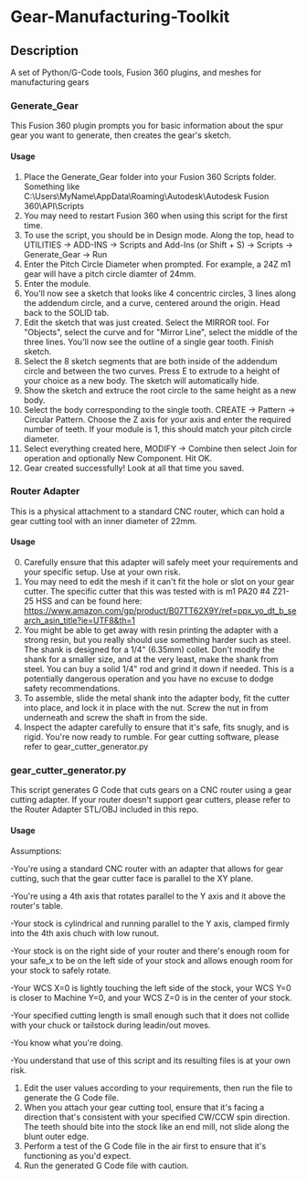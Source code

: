 # Gear-Manufacturing-Toolkit

## Description
A set of Python/G-Code tools, Fusion 360 plugins, and meshes for manufacturing gears

### Generate_Gear

This Fusion 360 plugin prompts you for basic information about the spur gear you want to generate, then creates the gear's sketch.

#### Usage

1. Place the Generate_Gear folder into your Fusion 360 Scripts folder. Something like C:\Users\MyName\AppData\Roaming\Autodesk\Autodesk Fusion 360\API\Scripts
2. You may need to restart Fusion 360 when using this script for the first time.
3. To use the script, you should be in Design mode. Along the top, head to UTILITIES -> ADD-INS -> Scripts and Add-Ins (or Shift + S) -> Scripts -> Generate_Gear -> Run
4. Enter the Pitch Circle Diameter when prompted. For example, a 24Z m1 gear will have a pitch circle diamter of 24mm.
5. Enter the module.
6. You'll now see a sketch that looks like 4 concentric circles, 3 lines along the addendum circle, and a curve, centered around the origin. Head back to the SOLID tab.
7. Edit the sketch that was just created. Select the MIRROR tool. For "Objects", select the curve and for "Mirror Line", select the middle of the three lines. You'll now see the outline of a single gear tooth. Finish sketch.
8. Select the 8 sketch segments that are both inside of the addendum circle and between the two curves. Press E to extrude to a height of your choice as a new body. The sketch will automatically hide.
9. Show the sketch and extruce the root circle to the same height as a new body.
10. Select the body corresponding to the single tooth. CREATE -> Pattern -> Circular Pattern. Choose the Z axis for your axis and enter the required number of teeth. If your module is 1, this should match your pitch circle diameter.
11. Select everything created here, MODIFY -> Combine then select Join for operation and optionally New Component. Hit OK.
12. Gear created successfully! Look at all that time you saved.

### Router Adapter

This is a physical attachment to a standard CNC router, which can hold a gear cutting tool with an inner diameter of 22mm. 

#### Usage

0. Carefully ensure that this adapter will safely meet your requirements and your specific setup. Use at your own risk.
1. You may need to edit the mesh if it can't fit the hole or slot on your gear cutter. The specific cutter that this was tested with is m1 PA20 #4 Z21-25 HSS and can be found here: https://www.amazon.com/gp/product/B07TT62X9Y/ref=ppx_yo_dt_b_search_asin_title?ie=UTF8&th=1
2. You might be able to get away with resin printing the adapter with a strong resin, but you really should use something harder such as steel. The shank is designed for a 1/4" (6.35mm) collet. Don't modify the shank for a smaller size, and at the very least, make the shank from steel. You can buy a solid 1/4" rod and grind it down if needed. This is a potentially dangerous operation and you have no excuse to dodge safety recommendations.
3. To assemble, slide the metal shank into the adapter body, fit the cutter into place, and lock it in place with the nut. Screw the nut in from underneath and screw the shaft in from the side.
4. Inspect the adapter carefully to ensure that it's safe, fits snugly, and is rigid. You're now ready to rumble. For gear cutting software, please refer to gear_cutter_generator.py


### gear_cutter_generator.py

This script generates G Code that cuts gears on a CNC router using a gear cutting adapter. If your router doesn't support gear cutters, please refer to the Router Adapter STL/OBJ included in this repo.

#### Usage

Assumptions:

-You're using a standard CNC router with an adapter that allows for gear cutting, such that the gear cutter face is parallel to the XY plane.

-You're using a 4th axis that rotates parallel to the Y axis and it above the router's table.

-Your stock is cylindrical and running parallel to the Y axis, clamped firmly into the 4th axis chuch with low runout.

-Your stock is on the right side of your router and there's enough room for your safe_x to be on the left side of your stock and allows enough room for your stock to safely rotate.

-Your WCS X=0 is lightly touching the left side of the stock, your WCS Y=0 is closer to Machine Y=0, and your WCS Z=0 is in the center of your stock.

-Your specified cutting length is small enough such that it does not collide with your chuck or tailstock during leadin/out moves.

-You know what you're doing.

-You understand that use of this script and its resulting files is at your own risk.

1. Edit the user values according to your requirements, then run the file to generate the G Code file.
2. When you attach your gear cutting tool, ensure that it's facing a direction that's consistent with your specified CW/CCW spin direction. The teeth should bite into the stock like an end mill, not slide along the blunt outer edge.
3. Perform a test of the G Code file in the air first to ensure that it's functioning as you'd expect.
4. Run the generated G Code file with caution.